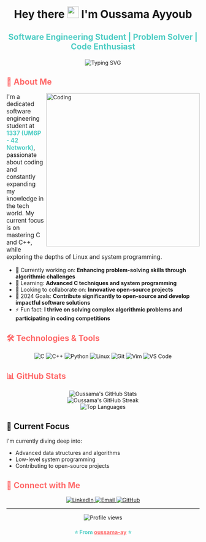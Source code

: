 <h1 align="center"> Hey there <img src="https://media.giphy.com/media/hvRJCLFzcasrR4ia7z/giphy.gif" width="30px"/>  I'm Oussama Ayyoub </h1>
<h3 align="center" style="font-size: 1.5em; color: #4ECDC4;">Software Engineering Student | Problem Solver | Code Enthusiast</h3>

<div align="center">
  <img src="https://readme-typing-svg.herokuapp.com?font=Fira+Code&size=24&duration=4000&pause=1000&color=FF6B6B&center=true&vCenter=true&random=false&width=500&lines=Passionate+about+C%2C+C%2B%2B%2C+and+Linux;Always+learning%2C+always+growing;Turning+coffee+into+code+since+2022" alt="Typing SVG" />
</div>

## <span style="color: #FF6B6B;">🚀 About Me</span>

<img align="right" alt="Coding" width="400" src="https://media.giphy.com/media/v1.Y2lkPTc5MGI3NjExNzY4MzgzZjM5NTRiZDE0NTJjZDQ5MzBkNzY5NzA1NTA2MzM3NzNjNSZlcD12MV9pbnRlcm5hbF9naWZzX2dpZklkJmN0PWc/qgQUggAC3Pfv687qPC/giphy.gif">


<p style="font-size: 1.1em;">
I'm a dedicated software engineering student at <strong style="color: #4ECDC4;">1337 (UM6P - 42 Network)</strong>, passionate about coding and constantly expanding my knowledge in the tech world. My current focus is on mastering C and C++, while exploring the depths of Linux and system programming.
</p>

- 🔭 Currently working on: **Enhancing problem-solving skills through algorithmic challenges**
- 🌱 Learning: **Advanced C techniques and system programming**
- 👯 Looking to collaborate on: **Innovative open-source projects**
- 🥅 2024 Goals: **Contribute significantly to open-source and develop impactful software solutions**
- ⚡ Fun fact: **I thrive on solving complex algorithmic problems and participating in coding competitions**

## <span style="color: #FF6B6B;">🛠️ Technologies & Tools</span>

<p align="center">
  <img src="https://img.shields.io/badge/C-00599C?style=for-the-badge&logo=c&logoColor=white" alt="C" />
  <img src="https://img.shields.io/badge/C%2B%2B-00599C?style=for-the-badge&logo=c%2B%2B&logoColor=white" alt="C++" />
  <img src="https://img.shields.io/badge/Python-3776AB?style=for-the-badge&logo=python&logoColor=white" alt="Python" />
  <img src="https://img.shields.io/badge/Linux-FCC624?style=for-the-badge&logo=linux&logoColor=black" alt="Linux" />
  <img src="https://img.shields.io/badge/Git-F05032?style=for-the-badge&logo=git&logoColor=white" alt="Git" />
  <img src="https://img.shields.io/badge/Vim-019733?style=for-the-badge&logo=vim&logoColor=white" alt="Vim" />
  <img src="https://img.shields.io/badge/VS_Code-007ACC?style=for-the-badge&logo=visual-studio-code&logoColor=white" alt="VS Code" />
</p>

## <span style="color: #FF6B6B;">📊 GitHub Stats</span>

<div align="center">
  <img src="https://github-readme-stats.vercel.app/api?username=oussama-ay&show_icons=true&theme=radical" alt="Oussama's GitHub Stats" />
</div>

<div align="center">
  <img src="https://github-readme-streak-stats.herokuapp.com/?user=oussama-ay&theme=radical" alt="Oussama's GitHub Streak" />
</div>

<div align="center">
  <img src="https://github-readme-stats.vercel.app/api/top-langs/?username=oussama-ay&layout=compact&theme=radical" alt="Top Languages" />
</div>

## 🎯 Current Focus

I'm currently diving deep into:

- Advanced data structures and algorithms
- Low-level system programming
- Contributing to open-source projects

## <span style="color: #FF6B6B;">🤝 Connect with Me</span>

<p align="center">
  <a href="https://linkedin.com/in/oussama-ayyoub-347404266" target="_blank">
    <img src="https://img.shields.io/badge/LinkedIn-0077B5?style=for-the-badge&logo=linkedin&logoColor=white" alt="LinkedIn" />
  </a>
  <a href="mailto:ayyouboussama9@gmail.com">
    <img src="https://img.shields.io/badge/Email-D14836?style=for-the-badge&logo=gmail&logoColor=white" alt="Email" />
  </a>
  <a href="https://github.com/oussama-ay" target="_blank">
    <img src="https://img.shields.io/badge/GitHub-100000?style=for-the-badge&logo=github&logoColor=white" alt="GitHub" />
  </a>
</p>

---

<div align="center">
  
  ![Profile views](https://komarev.com/ghpvc/?username=oussama-ay&label=Profile%20views&color=FF6B6B&style=flat)
  
  <h4 style="color: #4ECDC4;">⭐️ From <a href="https://github.com/oussama-ay" style="color: #FF6B6B;">oussama-ay</a> ⭐️</h4>
</div>
